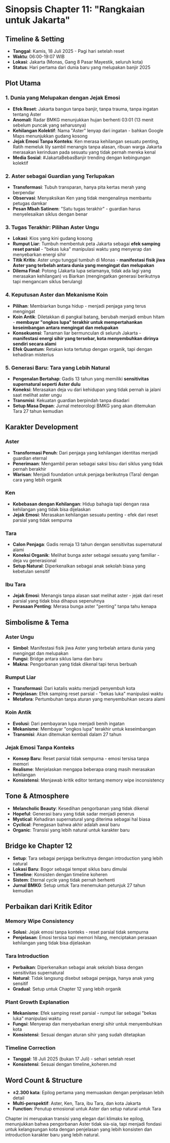 # Sinopsis Chapter 11: "Rangkaian untuk Jakarta"

## Timeline & Setting
- **Tanggal**: Kamis, 18 Juli 2025 - Pagi hari setelah reset
- **Waktu**: 06:00-19:07 WIB
- **Lokasi**: Jakarta (Monas, Gang 8 Pasar Mayestik, seluruh kota)
- **Status**: Hari pertama dari dunia baru yang melupakan banjir 2025

## Plot Utama

### 1. **Dunia yang Melupakan dengan Jejak Emosi**
- **Efek Reset**: Jakarta bangun tanpa banjir, tanpa trauma, tanpa ingatan tentang Aster
- **Anomali**: Radar BMKG menunjukkan hujan berhenti 03:01 (13 menit sebelum puncak yang seharusnya)
- **Kehilangan Kolektif**: Nama "Aster" lenyap dari ingatan - bahkan Google Maps menunjukkan gudang kosong
- **Jejak Emosi Tanpa Konteks**: Ken merasa kehilangan sesuatu penting, Ratih memeluk lily sambil menangis tanpa alasan, ribuan warga Jakarta merasakan kerinduan pada sesuatu yang tidak pernah mereka kenal
- **Media Sosial**: #JakartaBebasBanjir trending dengan kebingungan kolektif

### 2. **Aster sebagai Guardian yang Terlupakan**
- **Transformasi**: Tubuh transparan, hanya pita kertas merah yang berpendar
- **Observasi**: Menyaksikan Ken yang tidak mengenalinya membantu petugas damkar
- **Pesan Mbah Satinem**: "Satu tugas terakhir" - guardian harus menyelesaikan siklus dengan benar

### 3. **Tugas Terakhir: Pilihan Aster Ungu**
- **Lokasi**: Kios yang kini gudang kosong
- **Rumput Liar**: Tumbuh membentuk peta Jakarta sebagai **efek samping reset parsial** - "bekas luka" manipulasi waktu yang menyerap dan menyebarkan energi sihir
- **Titik Kritis**: Aster ungu tunggal tumbuh di Monas - **manifestasi fisik jiwa Aster yang terbelah antara dunia yang mengingat dan melupakan**
- **Dilema Final**: Potong (Jakarta lupa selamanya, tidak ada lagi yang merasakan kehilangan) vs Biarkan (mengingatkan generasi berikutnya tapi mengancam siklus berulang)

### 4. **Keputusan Aster dan Mekanisme Koin**
- **Pilihan**: Membiarkan bunga hidup - menjadi penjaga yang terus mengingat
- **Koin Antik**: Diletakkan di pangkal batang, berubah menjadi embun hitam - **membayar "ongkos lupa" terakhir untuk mempertahankan keseimbangan antara mengingat dan melupakan**
- **Konsekuensi**: Tanaman liar bermunculan di seluruh Jakarta - **manifestasi energi sihir yang tersebar, kota menyembuhkan dirinya sendiri secara alami**
- **Efek Quantum**: Retakan kota tertutup dengan organik, tapi dengan kehadiran misterius

### 5. **Generasi Baru: Tara yang Lebih Natural**
- **Pengenalan Bertahap**: Gadis 13 tahun yang memiliki **sensitivitas supernatural seperti Aster dulu**
- **Koneksi**: Merasakan deja vu dari kehidupan yang tidak pernah ia jalani saat melihat aster ungu
- **Transmisi**: Kekuatan guardian berpindah tanpa disadari
- **Setup Masa Depan**: Jurnal meteorologi BMKG yang akan ditemukan Tara 27 tahun kemudian

## Karakter Development

### **Aster**
- **Transformasi Penuh**: Dari penjaga yang kehilangan identitas menjadi guardian eternal
- **Penerimaan**: Mengambil peran sebagai saksi bisu dari siklus yang tidak pernah berakhir
- **Warisan**: Menjadi foundation untuk penjaga berikutnya (Tara) dengan cara yang lebih organik

### **Ken**
- **Kebebasan dengan Kehilangan**: Hidup bahagia tapi dengan rasa kehilangan yang tidak bisa dijelaskan
- **Jejak Emosi**: Merasakan kehilangan sesuatu penting - efek dari reset parsial yang tidak sempurna

### **Tara**
- **Calon Penjaga**: Gadis remaja 13 tahun dengan sensitivitas supernatural alami
- **Koneksi Organik**: Melihat bunga aster sebagai sesuatu yang familiar - deja vu generasional
- **Setup Natural**: Diperkenalkan sebagai anak sekolah biasa yang kebetulan sensitif

### **Ibu Tara**
- **Jejak Emosi**: Menangis tanpa alasan saat melihat aster - jejak dari reset parsial yang tidak bisa dihapus sepenuhnya
- **Perasaan Penting**: Merasa bunga aster "penting" tanpa tahu kenapa

## Simbolisme & Tema

### **Aster Ungu**
- **Simbol**: Manifestasi fisik jiwa Aster yang terbelah antara dunia yang mengingat dan melupakan
- **Fungsi**: Bridge antara siklus lama dan baru
- **Makna**: Pengorbanan yang tidak dikenal tapi terus berbuah

### **Rumput Liar**
- **Transformasi**: Dari katalis waktu menjadi penyembuh kota
- **Penjelasan**: Efek samping reset parsial - "bekas luka" manipulasi waktu
- **Metafora**: Pertumbuhan tanpa aturan yang menyembuhkan secara alami

### **Koin Antik**
- **Evolusi**: Dari pembayaran lupa menjadi benih ingatan
- **Mekanisme**: Membayar "ongkos lupa" terakhir untuk keseimbangan
- **Transmisi**: Akan ditemukan kembali dalam 27 tahun

### **Jejak Emosi Tanpa Konteks**
- **Konsep Baru**: Reset parsial tidak sempurna - emosi tersisa tanpa memori
- **Realisme**: Menjelaskan mengapa beberapa orang masih merasakan kehilangan
- **Konsistensi**: Menjawab kritik editor tentang memory wipe inconsistency

## Tone & Atmosphere
- **Melancholic Beauty**: Kesedihan pengorbanan yang tidak dikenal
- **Hopeful**: Generasi baru yang tidak sadar menjadi penerus
- **Mystical**: Kehadiran supernatural yang diterima sebagai hal biasa
- **Cyclical**: Penegasan bahwa akhir adalah awal baru
- **Organic**: Transisi yang lebih natural untuk karakter baru

## Bridge ke Chapter 12
- **Setup**: Tara sebagai penjaga berikutnya dengan introduction yang lebih natural
- **Lokasi Baru**: Bogor sebagai tempat siklus baru dimulai
- **Timeline**: Konsisten dengan timeline koheren
- **Sistem**: Eternal cycle yang tidak pernah berhenti
- **Jurnal BMKG**: Setup untuk Tara menemukan petunjuk 27 tahun kemudian

## Perbaikan dari Kritik Editor

### **Memory Wipe Consistency**
- **Solusi**: Jejak emosi tanpa konteks - reset parsial tidak sempurna
- **Penjelasan**: Emosi tersisa tapi memori hilang, menciptakan perasaan kehilangan yang tidak bisa dijelaskan

### **Tara Introduction**
- **Perbaikan**: Diperkenalkan sebagai anak sekolah biasa dengan sensitivitas supernatural
- **Natural**: Tidak langsung disebut sebagai penjaga, hanya anak yang sensitif
- **Gradual**: Setup untuk Chapter 12 yang lebih organik

### **Plant Growth Explanation**
- **Mekanisme**: Efek samping reset parsial - rumput liar sebagai "bekas luka" manipulasi waktu
- **Fungsi**: Menyerap dan menyebarkan energi sihir untuk menyembuhkan kota
- **Konsistensi**: Sesuai dengan aturan sihir yang sudah ditetapkan

### **Timeline Correction**
- **Tanggal**: 18 Juli 2025 (bukan 17 Juli) - sehari setelah reset
- **Konsistensi**: Sesuai dengan timeline_koheren.md

## Word Count & Structure
- **±2.300 kata**: Epilog pertama yang memuaskan dengan penjelasan lebih detail
- **Multi-perspektif**: Aster, Ken, Tara, ibu Tara, dan kota Jakarta
- **Function**: Penutup emosional untuk Aster dan setup natural untuk Tara

Chapter ini merupakan transisi yang elegan dari klimaks ke epilog, menunjukkan bahwa pengorbanan Aster tidak sia-sia, tapi menjadi fondasi untuk kelangsungan kota dengan penjelasan yang lebih konsisten dan introduction karakter baru yang lebih natural.